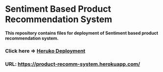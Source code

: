 # Sentiment Based Product Recommendation System
**This repository contains files for deployment of Sentiment based product recommendation system.**

### Click here => [Heruko Deployment](https://product-recomm-system.herokuapp.com/)
### URL: https://product-recomm-system.herokuapp.com/